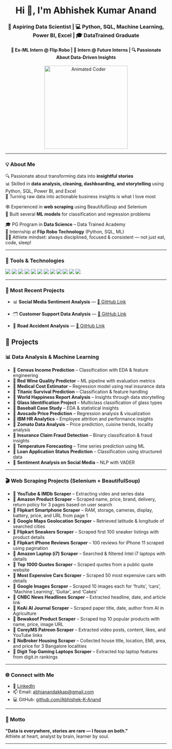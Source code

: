 
<h1 align="center">Hi 👋, I'm Abhishek Kumar Anand</h1>
<h3 align="center">🚀 Aspiring Data Scientist | 💻 Python, SQL, Machine Learning, Power BI, Excel | 🎓 DataTrained Graduate</h3>
<h4 align="center">🧠 Ex-ML Intern @ Flip Robo | 🌟 Intern @ Future Interns | 🔍 Passionate About Data-Driven Insights</h4>

<p align="center">
  <img src="https://i.pinimg.com/originals/7d/3b/93/7d3b9381f41e1e4d6b6b8f4b2ce1e91e.gif" width="260" alt="Animated Coder"/>
</p>

---

### 💡 About Me

🔍 Passionate about transforming data into **insightful stories**  
📊 Skilled in **data analysis, cleaning, dashboarding, and storytelling** using Python, SQL, Power BI, and Excel  
🧹 Turning raw data into actionable business insights is what I love most  

🕸️ Experienced in **web scraping** using BeautifulSoup and Selenium  
🤖 Built several **ML models** for classification and regression problems  

🎓 PG Program in **Data Science** – Data Trained Academy  
💼 Internship at **Flip Robo Technology** (Python, SQL, ML)  
🏋️‍♂️ Athlete mindset: always disciplined, focused & consistent — not just eat, code, sleep!

---

### 🧰 Tools & Technologies

<p>
  <img src="https://img.shields.io/badge/Python-3670A0?style=for-the-badge&logo=python&logoColor=white"/>
  <img src="https://img.shields.io/badge/SQL-003B57?style=for-the-badge&logo=sqlite&logoColor=white"/>
  <img src="https://img.shields.io/badge/PostgreSQL-336791?style=for-the-badge&logo=postgresql&logoColor=white"/>
  <img src="https://img.shields.io/badge/PowerBI-F2C811?style=for-the-badge&logo=powerbi&logoColor=black"/>
  <img src="https://img.shields.io/badge/Excel-217346?style=for-the-badge&logo=microsoft-excel&logoColor=white"/>
  <img src="https://img.shields.io/badge/Pandas-150458?style=for-the-badge&logo=pandas&logoColor=white"/>
  <img src="https://img.shields.io/badge/Seaborn-49A6E9?style=for-the-badge&logo=python&logoColor=white"/>
  <img src="https://img.shields.io/badge/Matplotlib-11557C?style=for-the-badge&logo=python&logoColor=white"/>
  <img src="https://img.shields.io/badge/Selenium-43B02A?style=for-the-badge&logo=selenium&logoColor=white"/>
  <img src="https://img.shields.io/badge/BeautifulSoup-4B8BBE?style=for-the-badge&logo=python&logoColor=white"/>
  <img src="https://img.shields.io/badge/Scikit--Learn-F7931E?style=for-the-badge&logo=scikit-learn&logoColor=white"/>
  <img src="https://img.shields.io/badge/Jupyter-F37626?style=for-the-badge&logo=jupyter&logoColor=white"/>
</p>

---
### 🚀 Most Recent Projects

 - 📊 **Social Media Sentiment Analysis** — [🔗 GitHub Link](https://github.com/Abhishek-K-Anand/FUTURE_DS_01)

- 🗂️ **Customer Support Data Analysis** — [🔗 GitHub Link](https://github.com/Abhishek-K-Anand/FUTURE_DS_02)

- 🚦 **Road Accident Analysis** — [🔗 GitHub Link](https://github.com/Abhishek-K-Anand/FUTURE_DS_03)


## 📂 Projects

### 📊 Data Analysis & Machine Learning
- 📌 **Census Income Prediction** – Classification with EDA & feature engineering  
- 📌 **Red Wine Quality Predictor** – ML pipeline with evaluation metrics  
- 📌 **Medical Cost Estimator** – Regression model using real insurance data  
- 📌 **Titanic Survival Prediction** – Classification & feature handling  
- 📌 **World Happiness Report Analysis** – Insights through data storytelling  
- 📌 **Glass Identification Project** – Multiclass classification of glass types  
- 📌 **Baseball Case Study** – EDA & statistical insights  
- 📌 **Avocado Price Prediction** – Regression analysis & visualization  
- 📌 **IBM HR Analytics** – Employee attrition and performance insights  
- 📌 **Zomato Data Analysis** – Price prediction, cuisine trends, locality analysis  
- 📌 **Insurance Claim Fraud Detection** – Binary classification & fraud insights  
- 📌 **Temperature Forecasting** – Time series prediction using ML  
- 📌 **Loan Application Status Prediction** – Classification using structured data  
- 📌 **Sentiment Analysis on Social Media** – NLP with VADER


---

### 🎬 Web Scraping Projects (Selenium + BeautifulSoup)
- 📌 **YouTube & IMDb Scraper** – Extracting video and series data  
- 📌 **Amazon Product Scraper** – Scraped name, price, brand, delivery, return policy for 3 pages based on user search  
- 📌 **Flipkart Smartphone Scraper** – RAM, storage, cameras, display, battery, price, and URL from page 1  
- 📌 **Google Maps Geolocation Scraper** – Retrieved latitude & longitude of searched cities  
- 📌 **Flipkart Sneakers Scraper** – Scraped first 100 sneaker listings with product details  
- 📌 **Flipkart iPhone Reviews Scraper** – 100 reviews for iPhone 11 scraped using pagination  
- 📌 **Amazon Laptop (i7) Scraper** – Searched & filtered Intel i7 laptops with details  
- 📌 **Top 1000 Quotes Scraper** – Scraped quotes from a public quote website  
- 📌 **Most Expensive Cars Scraper** – Scraped 50 most expensive cars with details  
- 📌 **Google Images Scraper** – Scraped 10 images each for ‘fruits’, ‘cars’, ‘Machine Learning’, ‘Guitar’, and ‘Cakes’  
- 📌 **CNBC News Headlines Scraper** – Extracted headline, date, and article link  
- 📌 **KeAi AI Journal Scraper** – Scraped paper title, date, author from AI in Agriculture  
- 📌 **Bewakoof Product Scraper** – Scraped top 10 popular products with name, price, image URL  
- 📌 **CoreyMS Patreon Scraper** – Extracted video posts, content, likes, and YouTube links  
- 📌 **NoBroker Housing Scraper** – Collected house title, location, EMI, area, and price for 3 Bangalore localities  
- 📌 **Digit Top Gaming Laptops Scraper** – Extracted top laptop features from digit.in rankings  


---

### 🌐 Connect with Me

- 🔗 [LinkedIn](https://www.linkedin.com/in/abhishekkumaranand)
- 📫 Email: [abhianandakkap@gmail.com](mailto:abhianandakkap@gmail.com)
- 💻 GitHub: [github.com/Abhishek-K-Anand](https://github.com/Abhishek-K-Anand) 
---

### 🧠 Motto  
**"Data is everywhere, stories are rare — I focus on both."**  
Athlete at heart, analyst by brain, learner by soul.

---

